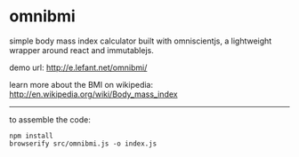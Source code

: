 omnibmi
=======

simple body mass index calculator built with omniscientjs, a
lightweight wrapper around react and immutablejs.

demo url: http://e.lefant.net/omnibmi/

learn more about the BMI on wikipedia:
http://en.wikipedia.org/wiki/Body_mass_index

----

to assemble the code:

    npm install
    browserify src/omnibmi.js -o index.js
